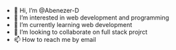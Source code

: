 - 👋 Hi, I’m @Abenezer-D
- 👀 I’m interested in web development and programming
- 🌱 I’m currently learning web development
- 💞️ I’m looking to collaborate on full stack projrct
- 📫 How to reach me by email

<!---
Abenezer-D/Abenezer-D is a ✨ special ✨ repository because its `README.md` (this file) appears on your GitHub profile.
You can click the Preview link to take a look at your changes.
--->
